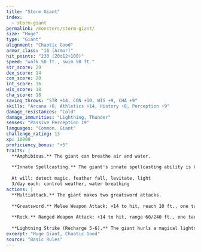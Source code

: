 ```yaml
---
title: "Storm Giant"
index:
  - storm-giant
permalink: /monsters/storm-giant/
size: "Huge"
type: "Giant"
alignment: "Chaotic Good"
armor_class: "16 (Armor)"
hit_points: "230 (20d12+100)"
speed: "walk 50 ft., swim 50 ft."
str_score: 29
dex_score: 14
con_score: 20
int_score: 16
wis_score: 18
cha_score: 18
saving_throws: "STR +14, CON +10, WIS +9, CHA +9"
skills: "Arcana +8, Athletics +14, History +8, Perception +9"
damage_resistances: "Cold"
damage_immunities: "Lightning, Thunder"
senses: "Passive Perception 19"
languages: "Common, Giant"
challenge_rating: 13
xp: 10000
proficiency_bonus: "+5"
traits: |
  **Amphibious.** The giant can breathe air and water.
  
  **Innate Spellcasting.** The giant's innate spellcasting ability is Charisma (spell save DC 17). It can innately cast the following spells, requiring no material components:
  
  At will: detect magic, feather fall, levitate, light
  3/day each: control weather, water breathing
actions: |
  **Multiattack.** The giant makes two greatsword attacks.
  
  **Greatsword.** Melee Weapon Attack: +14 to hit, reach 10 ft., one target. Hit: 30 (6d6 + 9) slashing damage.
  
  **Rock.** Ranged Weapon Attack: +14 to hit, range 60/240 ft., one target. Hit: 35 (4d12 + 9) bludgeoning damage.
  
  **Lightning Strike (Recharge 5-6).** The giant hurls a magical lightning bolt at a point it can see within 500 feet of it. Each creature within 10 feet of that point must make a DC 17 Dexterity saving throw, taking 54 (12d8) lightning damage on a failed save, or half as much damage on a successful one.  
excerpt: "Huge Giant, Chaotic Good"
source: "Basic Rules"
---
```

